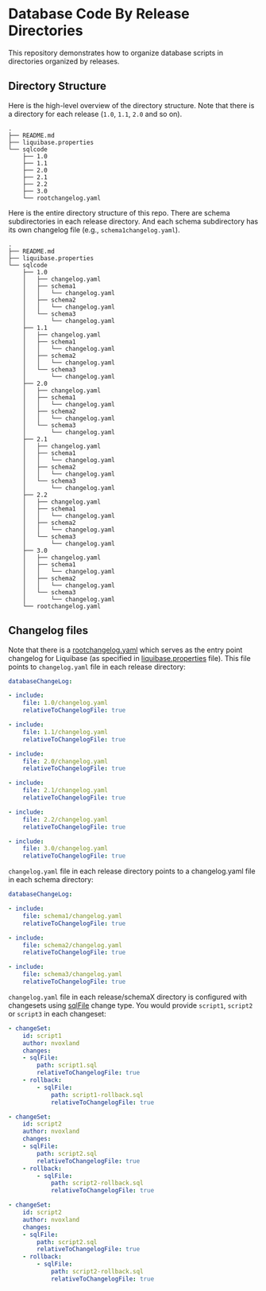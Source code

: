 # Database Code By Release Directories

This repository demonstrates how to organize database scripts in directories organized by releases.

## Directory Structure
Here is the high-level overview of the directory structure. Note that there is a directory for each release (`1.0`, `1.1`, `2.0` and so on). 
```
.
├── README.md
├── liquibase.properties
└── sqlcode
    ├── 1.0
    ├── 1.1
    ├── 2.0
    ├── 2.1
    ├── 2.2
    ├── 3.0
    └── rootchangelog.yaml
```

Here is the entire directory structure of this repo. There are schema subdirectories in each release directory. And each schema subdirectory has its own changelog file (e.g., `schema1changelog.yaml`). 
```
.
├── README.md
├── liquibase.properties
└── sqlcode
    ├── 1.0
    │   ├── changelog.yaml
    │   ├── schema1
    │   │   └── changelog.yaml
    │   ├── schema2
    │   │   └── changelog.yaml
    │   └── schema3
    │       └── changelog.yaml
    ├── 1.1
    │   ├── changelog.yaml
    │   ├── schema1
    │   │   └── changelog.yaml
    │   ├── schema2
    │   │   └── changelog.yaml
    │   └── schema3
    │       └── changelog.yaml
    ├── 2.0
    │   ├── changelog.yaml
    │   ├── schema1
    │   │   └── changelog.yaml
    │   ├── schema2
    │   │   └── changelog.yaml
    │   └── schema3
    │       └── changelog.yaml
    ├── 2.1
    │   ├── changelog.yaml
    │   ├── schema1
    │   │   └── changelog.yaml
    │   ├── schema2
    │   │   └── changelog.yaml
    │   └── schema3
    │       └── changelog.yaml
    ├── 2.2
    │   ├── changelog.yaml
    │   ├── schema1
    │   │   └── changelog.yaml
    │   ├── schema2
    │   │   └── changelog.yaml
    │   └── schema3
    │       └── changelog.yaml
    ├── 3.0
    │   ├── changelog.yaml
    │   ├── schema1
    │   │   └── changelog.yaml
    │   ├── schema2
    │   │   └── changelog.yaml
    │   └── schema3
    │       └── changelog.yaml
    └── rootchangelog.yaml
```



## Changelog files
Note that there is a [rootchangelog.yaml](sqlcode/rootchangelog.yaml) which serves as the entry point changelog for Liquibase (as specified in [liquibase.properties](liquibase.properties) file). This file points to `changelog.yaml` file in each release directory:
```yaml
databaseChangeLog:

- include:
    file: 1.0/changelog.yaml
    relativeToChangelogFile: true

- include:
    file: 1.1/changelog.yaml
    relativeToChangelogFile: true

- include:
    file: 2.0/changelog.yaml
    relativeToChangelogFile: true

- include:
    file: 2.1/changelog.yaml
    relativeToChangelogFile: true

- include:
    file: 2.2/changelog.yaml
    relativeToChangelogFile: true

- include:
    file: 3.0/changelog.yaml
    relativeToChangelogFile: true

```

`changelog.yaml` file in each release directory points to a changelog.yaml file in each schema directory:
```yaml
databaseChangeLog:

- include:
    file: schema1/changelog.yaml
    relativeToChangelogFile: true

- include:
    file: schema2/changelog.yaml
    relativeToChangelogFile: true

- include:
    file: schema3/changelog.yaml
    relativeToChangelogFile: true
```

`changelog.yaml` file in each release/schemaX directory is configured with changesets using [sqlFile](https://docs.liquibase.com/change-types/sql-file.html) change type. You would provide `script1`, `script2` or `script3` in each changeset:
```yaml
- changeSet:
    id: script1
    author: nvoxland
    changes:
    - sqlFile:
        path: script1.sql
        relativeToChangelogFile: true
    - rollback:
        - sqlFile:
            path: script1-rollback.sql
            relativeToChangelogFile: true

- changeSet:
    id: script2
    author: nvoxland
    changes:
    - sqlFile:
        path: script2.sql
        relativeToChangelogFile: true
    - rollback:
        - sqlFile:
            path: script2-rollback.sql
            relativeToChangelogFile: true

- changeSet:
    id: script2
    author: nvoxland
    changes:
    - sqlFile:
        path: script2.sql
        relativeToChangelogFile: true
    - rollback:
        - sqlFile:
            path: script2-rollback.sql
            relativeToChangelogFile: true
```